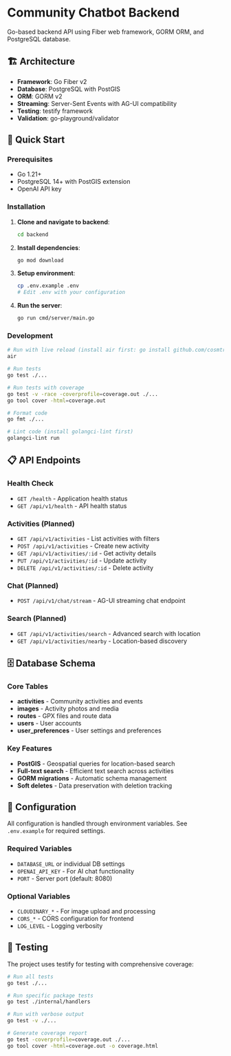 # Community Chatbot Backend

Go-based backend API using Fiber web framework, GORM ORM, and PostgreSQL database.

## 🏗️ Architecture

- **Framework**: Go Fiber v2
- **Database**: PostgreSQL with PostGIS
- **ORM**: GORM v2
- **Streaming**: Server-Sent Events with AG-UI compatibility
- **Testing**: testify framework
- **Validation**: go-playground/validator

## 🚀 Quick Start

### Prerequisites

- Go 1.21+
- PostgreSQL 14+ with PostGIS extension
- OpenAI API key

### Installation

1. **Clone and navigate to backend**:
   ```bash
   cd backend
   ```

2. **Install dependencies**:
   ```bash
   go mod download
   ```

3. **Setup environment**:
   ```bash
   cp .env.example .env
   # Edit .env with your configuration
   ```

4. **Run the server**:
   ```bash
   go run cmd/server/main.go
   ```
### Development

```bash
# Run with live reload (install air first: go install github.com/cosmtrek/air@latest)
air

# Run tests
go test ./...

# Run tests with coverage
go test -v -race -coverprofile=coverage.out ./...
go tool cover -html=coverage.out

# Format code
go fmt ./...

# Lint code (install golangci-lint first)
golangci-lint run
```

## 📋 API Endpoints

### Health Check
- `GET /health` - Application health status
- `GET /api/v1/health` - API health status

### Activities (Planned)
- `GET /api/v1/activities` - List activities with filters
- `POST /api/v1/activities` - Create new activity
- `GET /api/v1/activities/:id` - Get activity details
- `PUT /api/v1/activities/:id` - Update activity
- `DELETE /api/v1/activities/:id` - Delete activity

### Chat (Planned)
- `POST /api/v1/chat/stream` - AG-UI streaming chat endpoint

### Search (Planned)
- `GET /api/v1/activities/search` - Advanced search with location
- `GET /api/v1/activities/nearby` - Location-based discovery

## 🗄️ Database Schema

### Core Tables
- **activities** - Community activities and events
- **images** - Activity photos and media
- **routes** - GPX files and route data
- **users** - User accounts
- **user_preferences** - User settings and preferences

### Key Features
- **PostGIS** - Geospatial queries for location-based search
- **Full-text search** - Efficient text search across activities
- **GORM migrations** - Automatic schema management
- **Soft deletes** - Data preservation with deletion tracking

## 🔧 Configuration

All configuration is handled through environment variables. See `.env.example` for required settings.

### Required Variables
- `DATABASE_URL` or individual DB settings
- `OPENAI_API_KEY` - For AI chat functionality
- `PORT` - Server port (default: 8080)

### Optional Variables
- `CLOUDINARY_*` - For image upload and processing
- `CORS_*` - CORS configuration for frontend
- `LOG_LEVEL` - Logging verbosity

## 🧪 Testing

The project uses testify for testing with comprehensive coverage:

```bash
# Run all tests
go test ./...

# Run specific package tests
go test ./internal/handlers

# Run with verbose output
go test -v ./...

# Generate coverage report
go test -coverprofile=coverage.out ./...
go tool cover -html=coverage.out -o coverage.html
```
